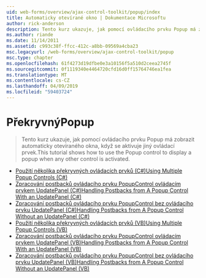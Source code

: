 ```yaml
---
uid: web-forms/overview/ajax-control-toolkit/popup/index
title: Automaticky otevírané okno | Dokumentace Microsoftu
author: rick-anderson
description: Tento kurz ukazuje, jak pomocí ovládacího prvku Popup má zobrazit automaticky otevíraného okna, když se aktivuje jiný ovládací prvek.
ms.author: riande
ms.date: 11/14/2011
ms.assetid: c993c38f-ffcc-412c-a8bb-09569a4cba23
msc.legacyurl: /web-forms/overview/ajax-control-toolkit/popup
msc.type: chapter
ms.openlocfilehash: 61f4273d19dfbe0e3a10156f5a510d2ceea2745f
ms.sourcegitcommit: 0f1119340e4464720cfd16d0ff15764746ea1fea
ms.translationtype: MT
ms.contentlocale: cs-CZ
ms.lasthandoff: 04/09/2019
ms.locfileid: "59403724"
---
```

# <a name="popup"></a><span data-ttu-id="30dc4-103">Překryvný</span><span class="sxs-lookup"><span data-stu-id="30dc4-103">Popup</span></span>

> <span data-ttu-id="30dc4-104">Tento kurz ukazuje, jak pomocí ovládacího prvku Popup má zobrazit automaticky otevíraného okna, když se aktivuje jiný ovládací prvek.</span><span class="sxs-lookup"><span data-stu-id="30dc4-104">This tutorial shows how to use the Popup control to display a popup when any other control is activated.</span></span>


- [<span data-ttu-id="30dc4-105">Použití několika překryvných ovládacích prvků (C#)</span><span class="sxs-lookup"><span data-stu-id="30dc4-105">Using Multiple Popup Controls (C#)</span></span>](using-multiple-popup-controls-cs.md)
- [<span data-ttu-id="30dc4-106">Zpracování postbacků ovládacího prvku PopupControl ovládacím prvkem UpdatePanel (C#)</span><span class="sxs-lookup"><span data-stu-id="30dc4-106">Handling Postbacks from A Popup Control With an UpdatePanel (C#)</span></span>](handling-postbacks-from-a-popup-control-with-an-updatepanel-cs.md)
- [<span data-ttu-id="30dc4-107">Zpracování postbacků ovládacího prvku PopupControl bez ovládacího prvku UpdatePanel (C#)</span><span class="sxs-lookup"><span data-stu-id="30dc4-107">Handling Postbacks from A Popup Control Without an UpdatePanel (C#)</span></span>](handling-postbacks-from-a-popup-control-without-an-updatepanel-cs.md)
- [<span data-ttu-id="30dc4-108">Použití několika překryvných ovládacích prvků (VB)</span><span class="sxs-lookup"><span data-stu-id="30dc4-108">Using Multiple Popup Controls (VB)</span></span>](using-multiple-popup-controls-vb.md)
- [<span data-ttu-id="30dc4-109">Zpracování postbacků ovládacího prvku PopupControl ovládacím prvkem UpdatePanel (VB)</span><span class="sxs-lookup"><span data-stu-id="30dc4-109">Handling Postbacks from A Popup Control With an UpdatePanel (VB)</span></span>](handling-postbacks-from-a-popup-control-with-an-updatepanel-vb.md)
- [<span data-ttu-id="30dc4-110">Zpracování postbacků ovládacího prvku PopupControl bez ovládacího prvku UpdatePanel (VB)</span><span class="sxs-lookup"><span data-stu-id="30dc4-110">Handling Postbacks from A Popup Control Without an UpdatePanel (VB)</span></span>](handling-postbacks-from-a-popup-control-without-an-updatepanel-vb.md)
